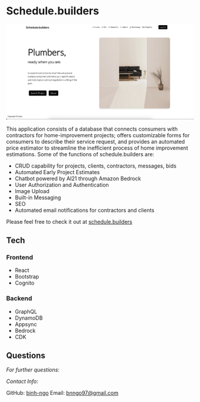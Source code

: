 # Schedule.builders
![landingPage](/frontend/src/assets/readme.png)

This application consists of a database that connects consumers with contractors for home-improvement projects; offers customizable forms for consumers to describe their service request, and provides an automated price estimator to streamline the inefficient process of home improvement estimations. Some of the functions of schedule.builders are:

  * CRUD capability for projects, clients, contractors, messages, bids
  * Automated Early Project Estimates
  * Chatbot powered by AI21 through Amazon Bedrock
  * User Authorization and Authentication
  * Image Upload
  * Built-in Messaging
  * SEO
  * Automated email notifications for contractors and clients

  Please feel free to check it out at [schedule.builders](http://www.schedule.builders)

  ## Tech

  ### Frontend
  * React
  * Bootstrap
  * Cognito
  
  ### Backend
  * GraphQL
  * DynamoDB
  * Appsync
  * Bedrock
  * CDK

  ## Questions
        
  *For further questions:*

  *Contact Info:*
    
  GitHub: [binh-ngo](https://github.com/binh-ngo)
  Email: [bnngo97@gmail.com](mailto:bnngo97@gmail.com)
      